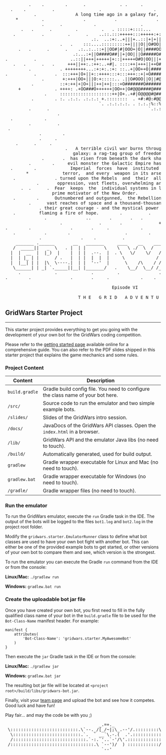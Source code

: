 <pre>
         .    .        .      .             . .     .        .          .          .
  .    .          .                 .                    .                .    .
           .               A long time ago in a galaxy far, far away...   .
    *         .               .           .               .        .             .
              .      .            .                 .                         +      .
      .   .      .         .         .   . :::::+::::...      .          .         .
   .          .         .      .    ..::.:::+++++:::+++++:+::.    .     .
                                 .:.  ..:+:..+|||+..::|+|+||++|:.             .     .
                     .   .    :::....:::::::::++||||O||O#OO|OOO|+|:.    .
     .   .      .      .    .:..:..::+||OO#|#|OOO+|O||####OO###O+:+|+               .
                          .:...:+||O####O##||+|OO|||O#####O#O||OO|++||:     .    .
.          .             ..::||+++|+++++|+::|+++++O#O|OO|||+++..:OOOOO|+  .         .
   .   .      .   .     +++||++:.:++:..+#|. ::::++|+++||++O##O+:.++|||#O+    .
         .           . ++++++++...:+:+:.:+: ::..+|OO++O|########|++++||##+            .
.          .       .  :::+++|O+||+::++++:::+:::+++::+|+O###########OO|:+OO       .  .
              .       +:+++|OO+|||O:+:::::.. .||O#OOO||O||#@###@######:+|O|  .
          .          ::+:++|+|O+|||++|++|:::+O#######O######O@############O
     +             . ++++: .+OO###O++++++|OO++|O#@@@####@##################+         .
               .     ::::::::::::::::::::++|O+..+#|O@@@@#@###O|O#O##@#OO####     .
          .        . :. .:.:. .:.:.: +.::::::::  . +#:#@:#@@@#O||O#O@:###:#| .      .
                                    `. .:.:.:.:. . :.:.:%::%%%:::::%::::%:::
         .      .                                      `.:.:.:.:   :.:.:.:.  .   .
                    .                                                                .
  .            .
         .          .                                                       .   .
 .                                                                                    .
             .        .                                                           .
             .     .                                                           .    *  .
    .      .     .                                                        .
                       .   A terrible civil war burns throughout the  .        .     .
                          galaxy: a rag-tag group of freedom fighters   .  .
              .       .  has risen from beneath the dark shadow of the            .
         .        .     evil monster the Galactic Empire has become.                  .
  .        .             Imperial  forces  have  instituted  a reign of   .      .
        *             terror,  and every  weapon in its arsenal has  been
   .               . turned upon the Rebels  and  their  allies:  tyranny, .   .
            .       oppression, vast fleets, overwhelming armies, and fear.        .  .
      .  .      .  Fear  keeps  the  individual systems in line,  and is the   .
                  prime motivator of the New Order.             .
   .        .      Outnumbered and outgunned,  the Rebellion burns across the   .    .
         .      vast reaches of space and a thousand-thousand worlds, with only     .
             . their great courage - and the mystical power known as the Force -
   .         flaming a fire of hope.        .          .    .    .            .      .
               .               ..       .       .   .             .           +          .
                     .              .       .              +     .      .    .          .
.        .               .       .     .            .        .                 .          .
   .           .        .                     .        .            .          .     .      .
             .               .    .          .              .   .         .
    _______ .______       __   _______     ____    __    ____  ___      .______      +   _______.
   /  _____||   _  \   . |  | |       \    \   \ ./  \  /   / /   \     |   _  \        /       |
  |  |  __  |  |_)  |    |  | |  .--.  |  . \   \/    \/   / /  ^  \  . |  |_)  |      |   (----`
  |  | |_ | |      / .   |  | |  |  |  |     \            / /  /_\  \   |      /   .    \   \
  |  |__| | |  |\  \----.|  | |  '--'  |      \    /\    / /  _____  \  |  |\  \----.----)   | .
   \______| | _| `._____||__| |_______/   .    \__/  \__/ /__/     \__\ | _| `._____|_______/    .
     .             .             .         .               .                 .
.        .               .       .     .            .    .       *        .        .        .

                                         Episode VI

                            T H E   G R I D   A D V E N T U R E
</pre>

## GridWars Starter Project

---

This starter project provides everything to get you going with the development of your own bot for the GridWars coding competition.

Please refer to the [getting started page](https://gridwars.cern.ch/docs/getting-started) available online for a comprehensive guide. You can also refer to the PDF slides shipped in this starter project that explains the game mechanics and some rules.

### Project Content

| Content        | Description                                                                      |
| -------------- | -------------------------------------------------------------------------------- |
| `build.gradle` | Gradle build config file. You need to configure the class name of your bot here. |
| `/src/`        | Source code to run the emulator and two simple example bots.                     |
| `/slides/`     | Slides of the GridWars intro session.                                            |
| `/docs/`       | JavaDocs of the GridWars API classes. Open the `index.html` in a browser.        |
| `/lib/`        | GridWars API and the emulator Java libs (no need to touch).                      |
| `/build/`      | Automatically generated, used for build output.                                  |
| `gradlew`      | Gradle wrapper executable for Linux and Mac (no need to touch).                  |
| `gradlew.bat`  | Gradle wrapper executable for Windows (no need to touch).                        |
| `/gradle/`     | Gradle wrapper files (no need to touch).                                         |

### Run the emulator

To run the GridWars emulator, execute the `run` Gradle task in the IDE. The output of the bots will be logged to the files `bot1.log` and `bot2.log` in the project root folder.

Modify the `gridwars.starter.EmulatorRunner` class to define what bot classes are used to have your own bot fight with another bot. This can either be one of the provided example bots to get started, or other versions of your own bot to compare them and see, which version is the strongest.

To run the emulator you can execute the Gradle `run` command from the IDE or from the console:

**Linux/Mac:** `./gradlew run`

**Windows:** `gradlew.bat run`

### Create the uploadable bot jar file

Once you have created your own bot, you first need to fill in the fully qualified class name of your bot in the `build.gradle` file to be used for the `Bot-Class-Name` manifest header. For example:

```
manifest {
    attributes(
        'Bot-Class-Name': 'gridwars.starter.MyAwesomeBot'
    )
}
```

Then execute the `jar` Gradle task in the IDE or from the console:

**Linux/Mac:** `./gradlew jar`

**Windows:** `gradlew.bat jar`

The resulting bot jar file will be located at `<project root>/build/libs/gridwars-bot.jar`.

Finally, visit your [team page](https://gridwars.cern.ch/team) and upload the bot and see how it competes. Good luck and have fun!

Play fair... and may the code be with you ;)

<pre>
                                    _.=+._
 \::::::::::::::::::::::::::.\`--._/[_/~|;\_.--'/.:::::::::\
  \::::::::::::::::::::::::::.`.  ` __`\.-.(  .'.:::::::::::\
  /::::::::::::::::::::::::::::.`-:.`'..`-'/\'.:::::::::::::/
 /::::::::::::::::::::::::::::::::.\ `--')/  ) ::::::::::::/
                                     `--'
</pre>
